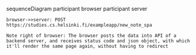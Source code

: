 sequenceDiagram
    participant browser
    participant server

    browser->>server: POST https://studies.cs.helsinki.fi/exampleapp/new_note_spa

    Note right of browser: The browser posts the data into API of a backend server, and receives status code and json object, with which it'll render the same page again, without having to redirect
